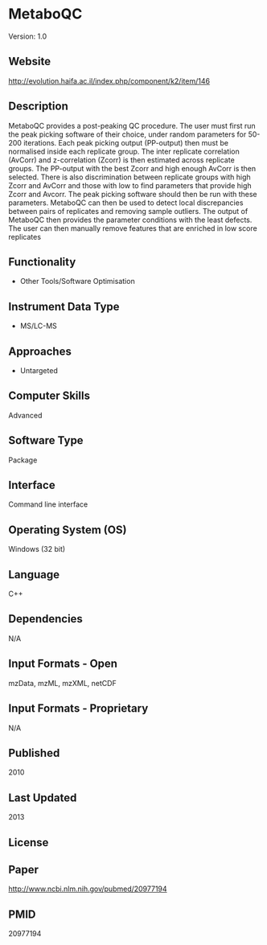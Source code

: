 # MetaboQC
Version: 1.0

## Website
http://evolution.haifa.ac.il/index.php/component/k2/item/146

## Description
MetaboQC provides a post-peaking QC procedure. The user must first run the peak picking software of their choice, under random parameters for 50-200 iterations. Each peak picking output (PP-output) then must be normalised inside each replicate group. The inter replicate correlation (AvCorr) and z-correlation (Zcorr) is then estimated across replicate groups. The PP-output with the best Zcorr and high enough AvCorr is then selected. There is also discrimination between replicate groups with high Zcorr and AvCorr and those with low to find parameters that provide high Zcorr and Avcorr. The peak picking software should then be run with these parameters. MetaboQC can then be used to detect local discrepancies between pairs of replicates and removing sample outliers. The output of MetaboQC then provides the parameter conditions with the least defects. The user can then manually remove features that are enriched in low score replicates

## Functionality
- Other Tools/Software Optimisation

## Instrument Data Type
- MS/LC-MS

## Approaches
- Untargeted

## Computer Skills
Advanced

## Software Type
Package

## Interface
Command line interface

## Operating System (OS)
Windows (32 bit)

## Language
C++

## Dependencies
N/A

## Input Formats - Open
mzData, mzML, mzXML, netCDF

## Input Formats - Proprietary
N/A

## Published
2010

## Last Updated
2013

## License

## Paper
http://www.ncbi.nlm.nih.gov/pubmed/20977194

## PMID
20977194
